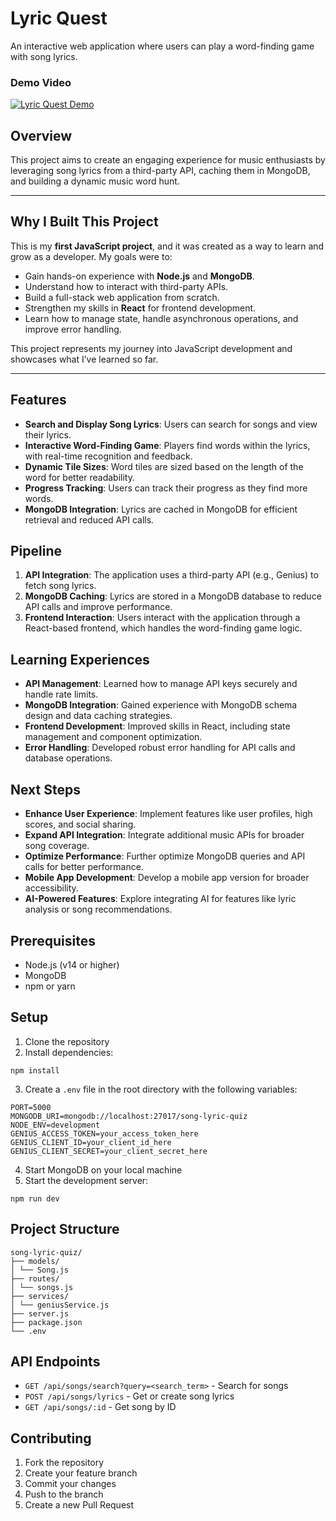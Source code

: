 # Lyric Quest

An interactive web application where users can play a word-finding game with song lyrics.

### Demo Video
[![Lyric Quest Demo](https://img.youtube.com/vi/IVe_ju5THCs/maxresdefault.jpg)](https://youtu.be/IVe_ju5THCs?feature=shared)

## Overview

This project aims to create an engaging experience for music enthusiasts by leveraging song lyrics from a third-party API, caching them in MongoDB, and building a dynamic music word hunt.

---

## **Why I Built This Project**

This is my **first JavaScript project**, and it was created as a way to learn and grow as a developer. My goals were to:

- Gain hands-on experience with **Node.js** and **MongoDB**.
- Understand how to interact with third-party APIs.
- Build a full-stack web application from scratch.
- Strengthen my skills in **React** for frontend development.
- Learn how to manage state, handle asynchronous operations, and improve error handling.

This project represents my journey into JavaScript development and showcases what I’ve learned so far.

---

## Features

- **Search and Display Song Lyrics**: Users can search for songs and view their lyrics.
- **Interactive Word-Finding Game**: Players find words within the lyrics, with real-time recognition and feedback.
- **Dynamic Tile Sizes**: Word tiles are sized based on the length of the word for better readability.
- **Progress Tracking**: Users can track their progress as they find more words.
- **MongoDB Integration**: Lyrics are cached in MongoDB for efficient retrieval and reduced API calls.

## Pipeline

1. **API Integration**: The application uses a third-party API (e.g., Genius) to fetch song lyrics.
2. **MongoDB Caching**: Lyrics are stored in a MongoDB database to reduce API calls and improve performance.
3. **Frontend Interaction**: Users interact with the application through a React-based frontend, which handles the word-finding game logic.

## Learning Experiences

- **API Management**: Learned how to manage API keys securely and handle rate limits.
- **MongoDB Integration**: Gained experience with MongoDB schema design and data caching strategies.
- **Frontend Development**: Improved skills in React, including state management and component optimization.
- **Error Handling**: Developed robust error handling for API calls and database operations.

## Next Steps

- **Enhance User Experience**: Implement features like user profiles, high scores, and social sharing.
- **Expand API Integration**: Integrate additional music APIs for broader song coverage.
- **Optimize Performance**: Further optimize MongoDB queries and API calls for better performance.
- **Mobile App Development**: Develop a mobile app version for broader accessibility.
- **AI-Powered Features**: Explore integrating AI for features like lyric analysis or song recommendations.

## Prerequisites

- Node.js (v14 or higher)
- MongoDB
- npm or yarn

## Setup

1. Clone the repository
2. Install dependencies:

```
npm install
```

3. Create a `.env` file in the root directory with the following variables:

```
PORT=5000
MONGODB_URI=mongodb://localhost:27017/song-lyric-quiz
NODE_ENV=development
GENIUS_ACCESS_TOKEN=your_access_token_here
GENIUS_CLIENT_ID=your_client_id_here
GENIUS_CLIENT_SECRET=your_client_secret_here
```
4. Start MongoDB on your local machine
5. Start the development server:

```
npm run dev
```

## Project Structure

```
song-lyric-quiz/
├── models/
│ └── Song.js
├── routes/
│ └── songs.js
├── services/
│ └── geniusService.js
├── server.js
├── package.json
└── .env
```


## API Endpoints

- `GET /api/songs/search?query=<search_term>` - Search for songs
- `POST /api/songs/lyrics` - Get or create song lyrics
- `GET /api/songs/:id` - Get song by ID

## Contributing

1. Fork the repository
2. Create your feature branch
3. Commit your changes
4. Push to the branch
5. Create a new Pull Request
